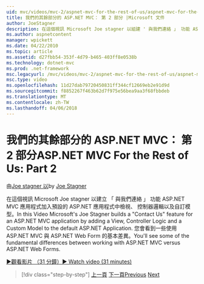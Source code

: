 ```yaml
---
uid: mvc/videos/mvc-2/aspnet-mvc-for-the-rest-of-us/aspnet-mvc-for-the-rest-of-us-part-2
title: 我們的其餘部分的 ASP.NET MVC： 第 2 部分 |Microsoft 文件
author: JoeStagner
description: 在這個視訊 Microsoft Joe stagner 以組建 ' 與我們連絡 」 功能 ASP.NET MVC 應用程式檢視、 控制器邏輯以及自訂模型加入 t...
ms.author: aspnetcontent
manager: wpickett
ms.date: 04/22/2010
ms.topic: article
ms.assetid: d27fbb54-353f-4d79-b465-403ff8e0538b
ms.technology: dotnet-mvc
ms.prod: .net-framework
msc.legacyurl: /mvc/videos/mvc-2/aspnet-mvc-for-the-rest-of-us/aspnet-mvc-for-the-rest-of-us-part-2
msc.type: video
ms.openlocfilehash: 11d27dab79720450831ff344cf12669eb2e91d9d
ms.sourcegitcommit: f8852267f463b62d7f975e56bea9aa3f68fbbdeb
ms.translationtype: MT
ms.contentlocale: zh-TW
ms.lasthandoff: 04/06/2018
---
```

<a name="aspnet-mvc-for-the-rest-of-us-part-2"></a><span data-ttu-id="fd8fb-103">我們的其餘部分的 ASP.NET MVC： 第 2 部分</span><span class="sxs-lookup"><span data-stu-id="fd8fb-103">ASP.NET MVC For the Rest of Us: Part 2</span></span>
====================
<span data-ttu-id="fd8fb-104">由[Joe stagner 以](https://github.com/JoeStagner)</span><span class="sxs-lookup"><span data-stu-id="fd8fb-104">by [Joe Stagner](https://github.com/JoeStagner)</span></span>

<span data-ttu-id="fd8fb-105">在這個視訊 Microsoft Joe stagner 以建立 「 與我們連絡 」 功能 ASP.NET MVC 應用程式加入預設的 ASP.NET 應用程式中檢視、 控制器邏輯以及自訂模型。</span><span class="sxs-lookup"><span data-stu-id="fd8fb-105">In this Video Microsoft's Joe Stagner builds a "Contact Us" feature for an ASP.NET MVC application by adding a View, Controller Logic and a Custom Model to the default ASP.NET Application.</span></span> <span data-ttu-id="fd8fb-106">您會看到一些使用 ASP.NET MVC 與 ASP.NET Web Form 的基本差異。</span><span class="sxs-lookup"><span data-stu-id="fd8fb-106">You'll see some of the fundamental differences between working with ASP.NET MVC versus ASP.NET Web Forms.</span></span>

[<span data-ttu-id="fd8fb-107">&#9654;觀看影片 （31 分鐘）</span><span class="sxs-lookup"><span data-stu-id="fd8fb-107">&#9654; Watch video (31 minutes)</span></span>](https://channel9.msdn.com/Blogs/ASP-NET-Site-Videos/aspnet-mvc-for-the-rest-of-us-part-2)

> [!div class="step-by-step"]
> <span data-ttu-id="fd8fb-108">[上一頁](aspnet-mvc-for-the-rest-of-us-part-1.md)
> [下一頁](aspnet-mvc-for-the-rest-of-us-part-3.md)</span><span class="sxs-lookup"><span data-stu-id="fd8fb-108">[Previous](aspnet-mvc-for-the-rest-of-us-part-1.md)
[Next](aspnet-mvc-for-the-rest-of-us-part-3.md)</span></span>
